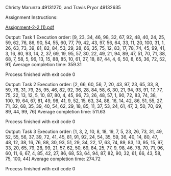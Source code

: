  Christy Marunza 49131270, and Travis Pryor 49132635

Assignment Instructions: 

[Assignment-2-2 (1).pdf](https://github.com/user-attachments/files/18213118/Assignment-2-2.1.pdf)


Output: Task 1 
Execution order: [9, 23, 34, 46, 98, 32, 67, 92, 48, 40, 24, 25, 59, 62, 76, 86, 90, 54, 55, 60, 77, 79, 42, 43, 97, 56, 64, 33, 11, 20, 100, 31, 1, 26, 63, 73, 39, 81, 82, 84, 53, 29, 28, 66, 35, 75, 12, 83, 17, 78, 74, 45, 99, 41, 3, 16, 80, 93, 14, 2, 37, 69, 19, 95, 57, 30, 22, 49, 21, 94, 89, 47, 51, 70, 71, 38, 68, 7, 58, 5, 96, 13, 15, 88, 85, 10, 61, 27, 18, 87, 44, 4, 6, 50, 8, 65, 36, 72, 52, 91]
Average completion time: 359.31

Process finished with exit code 0



Output: Task 2 
Execution order: [2, 66, 60, 56, 7, 20, 43, 97, 23, 65, 33, 8, 59, 78, 31, 79, 25, 95, 46, 82, 92, 36, 28, 84, 58, 6, 30, 21, 94, 93, 91, 17, 77, 75, 22, 13, 12, 5, 10, 87, 80, 4, 45, 96, 73, 26, 48, 57, 1, 90, 72, 83, 74, 38, 100, 19, 64, 67, 81, 49, 98, 41, 9, 52, 15, 63, 34, 88, 16, 14, 42, 86, 51, 55, 27, 71, 32, 68, 35, 39, 40, 54, 62, 29, 18, 85, 11, 37, 53, 24, 61, 47, 3, 50, 70, 69, 89, 44, 99, 76]
Average completion time: 511.63

Process finished with exit code 0



Output: Task 3 
Execution order: [1, 3, 2, 10, 8, 18, 19, 7, 5, 23, 26, 73, 31, 49, 52, 55, 56, 37, 39, 72, 41, 45, 81, 91, 92, 24, 54, 35, 59, 36, 40, 14, 80, 47, 48, 12, 38, 16, 76, 88, 30, 93, 51, 29, 34, 22, 17, 63, 74, 89, 83, 13, 95, 15, 97, 33, 20, 65, 79, 28, 99, 21, 57, 62, 50, 69, 84, 25, 77, 9, 98, 46, 78, 70, 71, 96, 60, 11, 6, 67, 4, 85, 42, 27, 86, 68, 53, 64, 94, 87, 82, 90, 32, 61, 66, 43, 58, 75, 100, 44]
Average completion time: 274.72

Process finished with exit code 0

